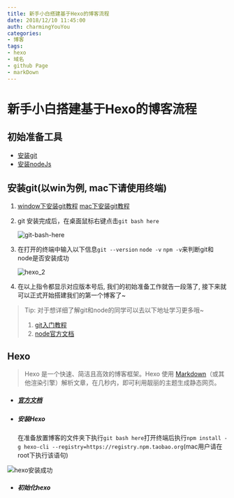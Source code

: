 ```yaml
---
title: 新手小白搭建基于Hexo的博客流程
date: 2018/12/10 11:45:00 
auth: charmingYouYou
categories: 
- 博客
tags: 
- hexo
- 域名
- github Page
- markDown
---
```

# 新手小白搭建基于Hexo的博客流程

>

## 初始准备工具

 * [安装git](https://git-scm.com/downloads)
 * [安装nodeJs](https://github.com/blinkfox/typora-vue-theme.git)

## 安装git(以win为例, mac下请使用终端)

1. [window下安装git教程](https://jingyan.baidu.com/article/90895e0fb3495f64ed6b0b50.html)  [mac下安装git教程](https://jingyan.baidu.com/article/2a138328d0df4f074a134fc1.html)

2. git 安装完成后，在桌面鼠标右键点击`git bash here`

   ![git-bash-here](https://charmingyouyou-1256314320.picbj.myqcloud.com/blog/hexo_1.png)

3. 在打开的终端中输入以下信息`git --version` `node -v` `npm -v`来判断git和node是否安装成功

   ![hexo_2](https://charmingyouyou-1256314320.picbj.myqcloud.com/blog/hexo_2.png)

4. 在以上指令都显示对应版本号后, 我们的初始准备工作就告一段落了, 接下来就可以正式开始搭建我们的第一个博客了~

> Tip:  对于想详细了解git和node的同学可以去以下地址学习更多哦~
>
> 1. [git入门教程](https://charmingyouyou-1256314320.picbj.myqcloud.com/blog/hexo_1.png)
> 2.  [node官方文档](http://nodejs.cn/api/)



## Hexo

> Hexo 是一个快速、简洁且高效的博客框架。Hexo 使用 [Markdown](http://daringfireball.net/projects/markdown/)（或其他渲染引擎）解析文章，在几秒内，即可利用靓丽的主题生成静态网页。

* ##### [官方文档](https://hexo.io/zh-cn/)

* ##### 安装Hexo

  在准备放置博客的文件夹下执行`git bash here`打开终端后执行`npm install -g hexo-cli --registry=https://registry.npm.taobao.org`(mac用户请在root下执行该语句)

![hexo安装成功](https://user-gold-cdn.xitu.io/2018/1/20/161117c728dda55c?imageView2/0/w/1280/h/960/)

* ##### 初始化hexo
